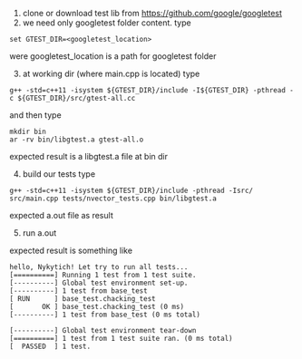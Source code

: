 1. clone or download test lib from https://github.com/google/googletest
2. we need only googletest folder content. 
type
``` 
set GTEST_DIR=<googletest_location>
```
were googletest_location is a path for googletest folder

3. at working dir (where main.cpp is located) type 
```
g++ -std=c++11 -isystem ${GTEST_DIR}/include -I${GTEST_DIR} -pthread -c ${GTEST_DIR}/src/gtest-all.cc 
```

and then type
```
mkdir bin
ar -rv bin/libgtest.a gtest-all.o
```

expected result is a libgtest.a file at bin dir

4. build our tests
type
```
g++ -std=c++11 -isystem ${GTEST_DIR}/include -pthread -Isrc/ src/main.cpp tests/nvector_tests.cpp bin/libgtest.a
```

expected a.out file as result

5. run a.out

expected result is something like
```
hello, Nykytich! Let try to run all tests...
[==========] Running 1 test from 1 test suite.
[----------] Global test environment set-up.
[----------] 1 test from base_test
[ RUN      ] base_test.chacking_test
[       OK ] base_test.chacking_test (0 ms)
[----------] 1 test from base_test (0 ms total)

[----------] Global test environment tear-down
[==========] 1 test from 1 test suite ran. (0 ms total)
[  PASSED  ] 1 test.
```
